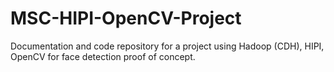 # MSC-HIPI-OpenCV-Project
Documentation and code repository for a project using Hadoop (CDH), HIPI, OpenCV for face detection proof of concept.
